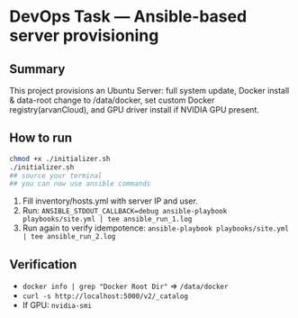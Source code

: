 # DevOps Task — Ansible-based server provisioning
## Summary
This project provisions an Ubuntu Server: full system update, Docker install & data-root change to /data/docker, set custom Docker registry(arvanCloud), and GPU driver install if NVIDIA GPU present.

## How to run

```bash
chmod +x ./initializer.sh
./initializer.sh
## source your terminal
## you can now use ansible commands
```

1. Fill inventory/hosts.yml with server IP and user.
2. Run: `ANSIBLE_STDOUT_CALLBACK=debug ansible-playbook playbooks/site.yml | tee ansible_run_1.log`
3. Run again to verify idempotence: `ansible-playbook playbooks/site.yml | tee ansible_run_2.log`

## Verification
- `docker info | grep "Docker Root Dir"` => `/data/docker`
- `curl -s http://localhost:5000/v2/_catalog`
- If GPU: `nvidia-smi`

